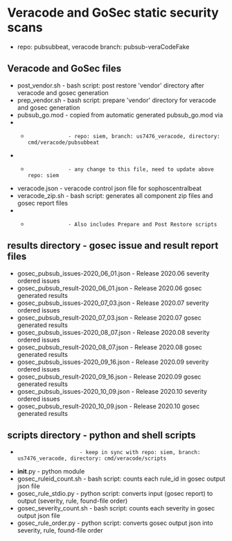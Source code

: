# Veracode and GoSec static security scans

* repo: pubsubbeat, veracode branch: pubsub-veraCodeFake

## Veracode and GoSec files
* post_vendor.sh     - bash script: post restore 'vendor' directory after veracode and gosec generation
* prep_vendor.sh     - bash script: prepare 'vendor' directory for veracode and gosec generation
* pubsub_go.mod      - copied from automatic generated pubsub_go.mod via
* *                  - repo: siem, branch: us7476_veracode, directory: cmd/veracode/pubsubbeat
* *                  - any change to this file, need to update above repo: siem 
* veracode.json      - veracode control json file for sophoscentralbeat
* veracode_zip.sh    - bash script: generates all component zip files and gosec report files
* *                  - Also includes Prepare and Post Restore scripts

## results directory      - gosec issue and result report files
* gosec_pubsub_issues-2020_06_01.json - Release 2020.06 severity ordered issues
* gosec_pubsub_result-2020_06_01.json - Release 2020.06 gosec generated results
* gosec_pubsub_issues-2020_07_03.json - Release 2020.07 severity ordered issues
* gosec_pubsub_result-2020_07_03.json - Release 2020.07 gosec generated results
* gosec_pubsub_issues-2020_08_07.json - Release 2020.08 severity ordered issues
* gosec_pubsub_result-2020_08_07.json - Release 2020.08 gosec generated results
* gosec_pubsub_issues-2020_09_16.json - Release 2020.09 severity ordered issues
* gosec_pubsub_result-2020_09_16.json - Release 2020.09 gosec generated results
* gosec_pubsub_issues-2020_10_09.json - Release 2020.10 severity ordered issues
* gosec_pubsub_result-2020_10_09.json - Release 2020.10 gosec generated results

## scripts directory      - python and shell scripts 
*                         - keep in sync with repo: siem, branch: us7476_veracode, directory: cmd/veracode/scripts
* __init__.py             - python module
* gosec_ruleid_count.sh   - bash script: counts each rule_id in gosec output json file
* gosec_rule_stdio.py     - python script: converts input (gosec report) to output (severity, rule, found-file order)
* gosec_severity_count.sh - bash script: counts each severity in gosec output json file
* gosec_rule_order.py     - python script: converts gosec output json into severity, rule, found-file order